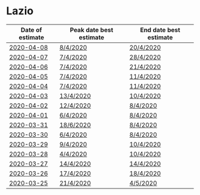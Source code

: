 # Lazio

|Date of estimate|Peak date best estimate|End date best estimate|
|----|----|----|
|[2020-04-08](2020-04-08/README.md)|[8/4/2020](2020-04-08/COVID-19_lazio_j8_2020-04-08.md)|[20/4/2020](2020-04-08/COVID-19_lazio_j8_2020-04-08.md)|
|[2020-04-07](2020-04-07/README.md)|[7/4/2020](2020-04-07/COVID-19_lazio_j7_2020-04-07.md)|[28/4/2020](2020-04-07/COVID-19_lazio_j7_2020-04-07.md)|
|[2020-04-06](2020-04-06/README.md)|[7/4/2020](2020-04-06/COVID-19_lazio_j7_2020-04-06.md)|[21/4/2020](2020-04-06/COVID-19_lazio_j7_2020-04-06.md)|
|[2020-04-05](2020-04-05/README.md)|[7/4/2020](2020-04-05/COVID-19_lazio_j7_2020-04-05.md)|[11/4/2020](2020-04-05/COVID-19_lazio_j10_2020-04-05.md)|
|[2020-04-04](2020-04-04/README.md)|[7/4/2020](2020-04-04/COVID-19_lazio_j9_2020-04-04.md)|[11/4/2020](2020-04-04/COVID-19_lazio_j9_2020-04-04.md)|
|[2020-04-03](2020-04-03/README.md)|[13/4/2020](2020-04-03/COVID-19_lazio_j12_2020-04-03.md)|[10/4/2020](2020-04-03/COVID-19_lazio_j9_2020-04-03.md)|
|[2020-04-02](2020-04-02/README.md)|[12/4/2020](2020-04-02/COVID-19_lazio_j10_2020-04-02.md)|[8/4/2020](2020-04-02/COVID-19_lazio_j12_2020-04-02.md)|
|[2020-04-01](2020-04-01/README.md)|[6/4/2020](2020-04-01/COVID-19_lazio_j12_2020-04-01.md)|[8/4/2020](2020-04-01/COVID-19_lazio_j12_2020-04-01.md)|
|[2020-03-31](2020-03-31/README.md)|[18/6/2020](2020-03-31/COVID-19_lazio_j8_2020-03-31.md)|[8/4/2020](2020-03-31/COVID-19_lazio_j11_2020-03-31.md)|
|[2020-03-30](2020-03-30/README.md)|[6/4/2020](2020-03-30/COVID-19_lazio_j11_2020-03-30.md)|[8/4/2020](2020-03-30/COVID-19_lazio_j11_2020-03-30.md)|
|[2020-03-29](2020-03-29/README.md)|[9/4/2020](2020-03-29/COVID-19_lazio_j7_2020-03-29.md)|[10/4/2020](2020-03-29/COVID-19_lazio_j7_2020-03-29.md)|
|[2020-03-28](2020-03-28/README.md)|[4/4/2020](2020-03-28/COVID-19_lazio_j7_2020-03-28.md)|[10/4/2020](2020-03-28/COVID-19_lazio_j7_2020-03-28.md)|
|[2020-03-27](2020-03-27/README.md)|[14/4/2020](2020-03-27/COVID-19_lazio_j7_2020-03-27.md)|[14/4/2020](2020-03-27/COVID-19_lazio_j7_2020-03-27.md)|
|[2020-03-26](2020-03-26/README.md)|[17/4/2020](2020-03-26/COVID-19_lazio_j7_2020-03-26.md)|[18/4/2020](2020-03-26/COVID-19_lazio_j7_2020-03-26.md)|
|[2020-03-25](2020-03-25/README.md)|[21/4/2020](2020-03-25/COVID-19_lazio_j7_2020-03-25.md)|[4/5/2020](2020-03-25/COVID-19_lazio_j7_2020-03-25.md)|
